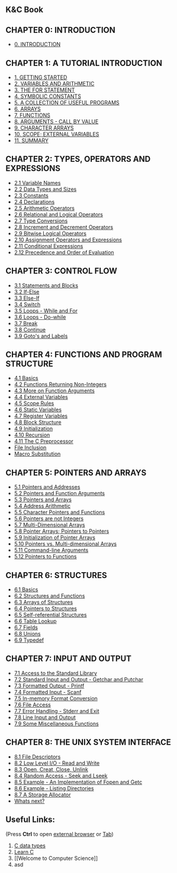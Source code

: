 
## K&C Book
<div class="content-menu">
  <!-- CHAPTER 0 -->
  <h2>CHAPTER 0: INTRODUCTION</h2>
  <ul>
    <li>
      <a href="obsidian://open?vault=Codepedia&file=Content/Development/C/K%26R/0. INTRODUCTION">
        <span>0. INTRODUCTION</span>
      </a>
    </li>
  </ul>
  <!-- CHAPTER 1 -->
  <h2>CHAPTER 1: A TUTORIAL INTRODUCTION</h2>
  <ul>
    <li>
      <a href="obsidian://open?vault=Vault&file=C/1. Getting Started">
        <span>1. GETTING STARTED</span>
      </a>
    </li>
    <li>
      <a href="obsidian://open?vault=Vault&file=C/2. Variables and Arithmetic">
        <span>2. VARIABLES AND ARITHMETIC</span>
      </a>
    </li>
    <li>
      <a href="obsidian://open?vault=Vault&file=C/3. The For Statement">
        <span>3. THE FOR STATEMENT</span>
      </a>
    </li>
    <li>
      <a href="obsidian://open?vault=Vault&file=C/4. Symbolic Constants">
        <span>4. SYMBOLIC CONSTANTS</span>
      </a>
    </li>
    <li>
      <a
        href="obsidian://open?vault=Vault&file=C/5. A Collection of Useful Programs"
      >
        <span>5. A COLLECTION OF USEFUL PROGRAMS</span>
      </a>
    </li>
    <li>
      <a href="obsidian://open?vault=Vault&file=C/6. Arrays">
        <span>6. ARRAYS</span>
      </a>
    </li>
    <li>
      <a href="obsidian://open?vault=Vault&file=C/7. Functions">
        <span>7. FUNCTIONS</span>
      </a>
    </li>
    <li>
      <a href="obsidian://open?vault=Vault&file=C/8. Arguments - Call by Value">
        <span>8. ARGUMENTS - CALL BY VALUE</span>
      </a>
    </li>
    <li>
      <a href="obsidian://open?vault=Vault&file=C/9. Character Arrays">
        <span>9. CHARACTER ARRAYS</span>
      </a>
    </li>
    <li>
      <a
        href="obsidian://open?vault=Vault&file=C/10. Scope; External Variables"
      >
        <span>10. SCOPE; EXTERNAL VARIABLES</span>
      </a>
    </li>
    <li>
      <a href="obsidian://open?vault=Vault&file=C/11. Summary">
        <span>11. SUMMARY</span>
      </a>
    </li>
  </ul>
  <!-- CHAPTER 2 -->
  <h2>CHAPTER 2: TYPES, OPERATORS AND EXPRESSIONS</h2>
  <ul>
    <li>
      <a href="obsidian://open?vault=Vault&file=C/2.1 Variable Names">
        <span>2.1 Variable Names</span>
      </a>
    </li>
    <li>
      <a href="obsidian://open?vault=Vault&file=C/2.2 Data Types and Sizes">
        <span>2.2 Data Types and Sizes</span>
      </a>
    </li>
    <li>
      <a href="obsidian://open?vault=Vault&file=C/2.3 Constants">
        <span>2.3 Constants</span>
      </a>
    </li>
    <li>
      <a href="obsidian://open?vault=Vault&file=C/2.4 Declarations">
        <span>2.4 Declarations</span>
      </a>
    </li>
    <li>
      <a href="obsidian://open?vault=Vault&file=C/2.5 Arithmetic Operators">
        <span>2.5 Arithmetic Operators</span>
      </a>
    </li>
    <li>
      <a
        href="obsidian://open?vault=Vault&file=C/2.6 Relational and Logical Operators"
      >
        <span>2.6 Relational and Logical Operators</span>
      </a>
    </li>
    <li>
      <a href="obsidian://open?vault=Vault&file=C/2.7 Type Conversions">
        <span>2.7 Type Conversions</span>
      </a>
    </li>
    <li>
      <a
        href="obsidian://open?vault=Vault&file=C/2.8 Increment and Decrement Operators"
      >
        <span>2.8 Increment and Decrement Operators</span>
      </a>
    </li>
    <li>
      <a
        href="obsidian://open?vault=Vault&file=C/2.9 Bitwise Logical Operators"
      >
        <span>2.9 Bitwise Logical Operators</span>
      </a>
    </li>
    <li>
      <a
        href="obsidian://open?vault=Vault&file=C/2.10 Assignment Operators and Expressions"
      >
        <span>2.10 Assignment Operators and Expressions</span>
      </a>
    </li>
    <li>
      <a href="obsidian://open?vault=Vault&file=C/2.11 Conditional Expressions">
        <span>2.11 Conditional Expressions</span>
      </a>
    </li>
    <li>
      <a
        href="obsidian://open?vault=Vault&file=C/2.12 Precedence and Order of Evaluation"
      >
        <span>2.12 Precedence and Order of Evaluation</span>
      </a>
    </li>
  </ul>
  <!-- CHAPTER 3 -->
  <h2>CHAPTER 3: CONTROL FLOW</h2>
  <ul>
    <li>
      <a href="obsidian://open?vault=Vault&file=C/3.1 Statements and Blocks">
        <span>3.1 Statements and Blocks</span>
      </a>
    </li>
    <li>
      <a href="obsidian://open?vault=Vault&file=C/3.2 If-Else">
        <span>3.2 If-Else</span>
      </a>
    </li>
    <li>
      <a href="obsidian://open?vault=Vault&file=C/3.3 Else-If">
        <span>3.3 Else-If</span>
      </a>
    </li>
    <li>
      <a href="obsidian://open?vault=Vault&file=C/3.4 Switch">
        <span>3.4 Switch</span>
      </a>
    </li>
    <li>
      <a href="obsidian://open?vault=Vault&file=C/3.5 Loops - While and For">
        <span>3.5 Loops - While and For</span>
      </a>
    </li>
    <li>
      <a href="obsidian://open?vault=Vault&file=C/3.6 Loops - Do-while">
        <span>3.6 Loops - Do-while</span>
      </a>
    </li>
    <li>
      <a href="obsidian://open?vault=Vault&file=C/3.7 Break">
        <span>3.7 Break</span>
      </a>
    </li>
    <li>
      <a href="obsidian://open?vault=Vault&file=C/3.8 Continue">
        <span>3.8 Continue</span>
      </a>
    </li>
    <li>
      <a href="obsidian://open?vault=Vault&file=C/3.9 Goto's and Labels">
        <span>3.9 Goto's and Labels</span>
      </a>
    </li>
  </ul>
  <!-- CHAPTER 4 -->
  <h2>CHAPTER 4: FUNCTIONS AND PROGRAM STRUCTURE</h2>
  <ul>
    <li>
      <a href="obsidian://open?vault=Vault&file=C/4.1 Basics">
        <span>4.1 Basics</span>
      </a>
    </li>
    <li>
      <a
        href="obsidian://open?vault=Vault&file=C/4.2 Functions Returning Non-Integers"
      >
        <span>4.2 Functions Returning Non-Integers</span>
      </a>
    </li>
    <li>
      <a
        href="obsidian://open?vault=Vault&file=C/4.3 More on Function Arguments"
      >
        <span>4.3 More on Function Arguments</span>
      </a>
    </li>
    <li>
      <a href="obsidian://open?vault=Vault&file=C/4.4 External Variables">
        <span>4.4 External Variables</span>
      </a>
    </li>
    <li>
      <a href="obsidian://open?vault=Vault&file=C/4.5 Scope Rules">
        <span>4.5 Scope Rules</span>
      </a>
    </li>
    <li>
      <a href="obsidian://open?vault=Vault&file=C/4.6 Static Variables">
        <span>4.6 Static Variables</span>
      </a>
    </li>
    <li>
      <a href="obsidian://open?vault=Vault&file=C/4.7 Register Variables">
        <span>4.7 Register Variables</span>
      </a>
    </li>
    <li>
      <a href="obsidian://open?vault=Vault&file=C/4.8 Block Structure">
        <span>4.8 Block Structure</span>
      </a>
    </li>
    <li>
      <a href="obsidian://open?vault=Vault&file=C/4.9 Initialization">
        <span>4.9 Initialization</span>
      </a>
    </li>
    <li>
      <a href="obsidian://open?vault=Vault&file=C/4.10 Recursion">
        <span>4.10 Recursion</span>
      </a>
    </li>
    <li>
      <a href="obsidian://open?vault=Vault&file=C/4.11 The C Preprocessor">
        <span>4.11 The C Preprocessor</span>
      </a>
    </li>
    <li>
      <a href="obsidian://open?vault=Vault&file=C/4.11 File Inclusion">
        <span>File Inclusion</span>
      </a>
    </li>
    <li>
      <a href="obsidian://open?vault=Vault&file=C/4.11 Macro Substitution">
        <span>Macro Substitution</span>
      </a>
    </li>
  </ul>
  <!-- CHAPTER 5 -->
  <h2>CHAPTER 5: POINTERS AND ARRAYS</h2>
  <ul>
    <li>
      <a href="obsidian://open?vault=Vault&file=C/5.1 Pointers and Addresses">
        <span>5.1 Pointers and Addresses</span>
      </a>
    </li>
    <li>
      <a
        href="obsidian://open?vault=Vault&file=C/5.2 Pointers and Function Arguments"
      >
        <span>5.2 Pointers and Function Arguments</span>
      </a>
    </li>
    <li>
      <a href="obsidian://open?vault=Vault&file=C/5.3 Pointers and Arrays">
        <span>5.3 Pointers and Arrays</span>
      </a>
    </li>
    <li>
      <a href="obsidian://open?vault=Vault&file=C/5.4 Address Arithmetic">
        <span>5.4 Address Arithmetic</span>
      </a>
    </li>
    <li>
      <a
        href="obsidian://open?vault=Vault&file=C/5.5 Character Pointers and Functions"
      >
        <span>5.5 Character Pointers and Functions</span>
      </a>
    </li>
    <li>
      <a
        href="obsidian://open?vault=Vault&file=C/5.6 Pointers are not Integers"
      >
        <span>5.6 Pointers are not Integers</span>
      </a>
    </li>
    <li>
      <a href="obsidian://open?vault=Vault&file=C/5.7 Multi-Dimensional Arrays">
        <span>5.7 Multi-Dimensional Arrays</span>
      </a>
    </li>
    <li>
      <a
        href="obsidian://open?vault=Vault&file=C/5.8 Pointer Arrays; Pointers to Pointers"
      >
        <span>5.8 Pointer Arrays; Pointers to Pointers</span>
      </a>
    </li>
    <li>
      <a
        href="obsidian://open?vault=Vault&file=C/5.9 Initialization of Pointer Arrays"
      >
        <span>5.9 Initialization of Pointer Arrays</span>
      </a>
    </li>
    <li>
      <a
        href="obsidian://open?vault=Vault&file=C/5.10 Pointers vs. Multi-dimensional Arrays"
      >
        <span>5.10 Pointers vs. Multi-dimensional Arrays</span>
      </a>
    </li>
    <li>
      <a href="obsidian://open?vault=Vault&file=C/5.11 Command-line Arguments">
        <span>5.11 Command-line Arguments</span>
      </a>
    </li>
    <li>
      <a href="obsidian://open?vault=Vault&file=C/5.12 Pointers to Functions">
        <span>5.12 Pointers to Functions</span>
      </a>
    </li>
  </ul>
  <!-- CHAPTER 6 -->
  <h2>CHAPTER 6: STRUCTURES</h2>
  <ul>
    <li>
      <a href="obsidian://open?vault=Vault&file=C/6.1 Basics">
        <span>6.1 Basics</span>
      </a>
    </li>
    <li>
      <a href="obsidian://open?vault=Vault&file=C/6.2 Structures and Functions">
        <span>6.2 Structures and Functions</span>
      </a>
    </li>
    <li>
      <a href="obsidian://open?vault=Vault&file=C/6.3 Arrays of Structures">
        <span>6.3 Arrays of Structures</span>
      </a>
    </li>
    <li>
      <a href="obsidian://open?vault=Vault&file=C/6.4 Pointers to Structures">
        <span>6.4 Pointers to Structures</span>
      </a>
    </li>
    <li>
      <a
        href="obsidian://open?vault=Vault&file=C/6.5 Self-referential Structures"
      >
        <span>6.5 Self-referential Structures</span>
      </a>
    </li>
    <li>
      <a href="obsidian://open?vault=Vault&file=C/6.6 Table Lookup">
        <span>6.6 Table Lookup</span>
      </a>
    </li>
    <li>
      <a href="obsidian://open?vault=Vault&file=C/6.7 Fields">
        <span>6.7 Fields</span>
      </a>
    </li>
    <li>
      <a href="obsidian://open?vault=Vault&file=C/6.8 Unions">
        <span>6.8 Unions</span>
      </a>
    </li>
    <li>
      <a href="obsidian://open?vault=Vault&file=C/6.9 Typedef">
        <span>6.9 Typedef</span>
      </a>
    </li>
  </ul>
  <!-- CHAPTER 7 -->
  <h2>CHAPTER 7: INPUT AND OUTPUT</h2>
  <ul>
    <li>
      <a
        href="obsidian://open?vault=Vault&file=C/7.1 Access to the Standard Library"
      >
        <span>7.1 Access to the Standard Library</span>
      </a>
    </li>
    <li>
      <a
        href="obsidian://open?vault=Vault&file=C/7.2 Standard Input and Output - Getchar and Putchar"
      >
        <span>7.2 Standard Input and Output - Getchar and Putchar</span>
      </a>
    </li>
    <li>
      <a
        href="obsidian://open?vault=Vault&file=C/7.3 Formatted Output - Printf"
      >
        <span>7.3 Formatted Output - Printf</span>
      </a>
    </li>
    <li>
      <a href="obsidian://open?vault=Vault&file=C/7.4 Formatted Input - Scanf">
        <span>7.4 Formatted Input - Scanf</span>
      </a>
    </li>
    <li>
      <a
        href="obsidian://open?vault=Vault&file=C/7.5 In-memory Format Conversion"
      >
        <span>7.5 In-memory Format Conversion</span>
      </a>
    </li>
    <li>
      <a href="obsidian://open?vault=Vault&file=C/7.6 File Access">
        <span>7.6 File Access</span>
      </a>
    </li>
    <li>
      <a
        href="obsidian://open?vault=Vault&file=C/7.7 Error Handling - Stderr and Exit"
      >
        <span>7.7 Error Handling - Stderr and Exit</span>
      </a>
    </li>
    <li>
      <a href="obsidian://open?vault=Vault&file=C/7.8 Line Input and Output">
        <span>7.8 Line Input and Output</span>
      </a>
    </li>
    <li>
      <a
        href="obsidian://open?vault=Vault&file=C/7.9 Some Miscellaneous Functions"
      >
        <span>7.9 Some Miscellaneous Functions</span>
      </a>
    </li>
  </ul>
  <!-- CHAPTER 8 -->
  <h2>CHAPTER 8: THE UNIX SYSTEM INTERFACE</h2>
  <ul>
    <li>
      <a href="obsidian://open?vault=Vault&file=C/8.1 File Descriptors">
        <span>8.1 File Descriptors</span>
      </a>
    </li>
    <li>
      <a
        href="obsidian://open?vault=Vault&file=C/8.2 Low Level I/O - Read and Write"
      >
        <span>8.2 Low Level I/O - Read and Write</span>
      </a>
    </li>
    <li>
      <a
        href="obsidian://open?vault=Vault&file=C/8.3 Open, Creat, Close, Unlink"
      >
        <span>8.3 Open, Creat, Close, Unlink</span>
      </a>
    </li>
    <li>
      <a
        href="obsidian://open?vault=Vault&file=C/8.4 Random Access - Seek and Lseek"
      >
        <span>8.4 Random Access - Seek and Lseek</span>
      </a>
    </li>
    <li>
      <a
        href="obsidian://open?vault=Vault&file=C/8.5 Example - An Implementation of Fopen and Getc"
      >
        <span>8.5 Example - An Implementation of Fopen and Getc</span>
      </a>
    </li>
    <li>
      <a
        href="obsidian://open?vault=Vault&file=C/8.6 Example - Listing Directories"
      >
        <span>8.6 Example - Listing Directories</span>
      </a>
    </li>
    <li>
      <a
        href="obsidian://open?vault=Vault&file=C/8.7 A Storage Allocator"
      >
        <span>8.7 A Storage Allocator</span>
      </a>
    </li>
    <li>
      <a href="obsidian://open?vault=Vault&file=C/Whats next?">
        <span>Whats next?</span>
      </a>
    </li>
  </ul>
</div>

## Useful Links: 
(Press **Ctrl** to open <u>external browser</u> or <u>Tab</u>)
1. [C data types](https://en.wikipedia.org/wiki/C_data_types)
2. [Learn C](https://www.youtube.com/watch?v=PaPN51Mm5qQ)
3. [[Welcome to Computer Science]]
4. asd